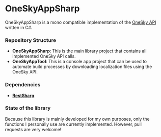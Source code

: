 OneSkyAppSharp
==============
OneSkyAppSharp is a mono compatible implementation of the [OneSky API](https://github.com/onesky/api-documentation-platform) written in C#.

### Repository Structure
* __OneSkyAppSharp__: This is the main library project that contains all implemented OneSky API calls.
* __OneSkyAppTool__: This is a console app project that can be used to automate build processes by downloading localization files using the OneSky API.

### Dependencies
* [__RestSharp__](http://restsharp.org/)

### State of the library
Because this library is mainly developed for my own purposes, only the functions I personally use are currently implemented. However, pull requests are very welcome!
